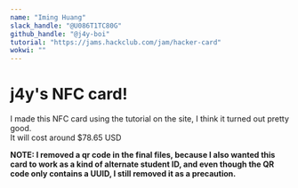 ```yaml
---
name: "Iming Huang"
slack_handle: "@U086T1TC80G"
github_handle: "@j4y-boi"
tutorial: "https://jams.hackclub.com/jam/hacker-card"
wokwi: ""
---
```


# j4y's NFC card!
I made this NFC card using the tutorial on the site, I think it turned out pretty good.  
It will cost around $78.65 USD

**NOTE: I removed a qr code in the final files, because I also wanted this card to work as a kind of alternate student ID, and even though the QR code only contains a UUID, I still removed it as a precaution.**
